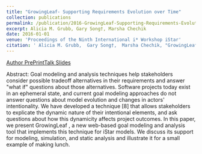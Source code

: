 ```yaml
---
title: "GrowingLeaf- Supporting Requirements Evolution over Time"
collection: publications
permalink: /publication/2016-GrowingLeaf-Supporting-Requirements-Evolution-over-Time
excerpt: Alicia M. Grubb, Gary Song†, Marsha Chechik
date: 2016-01-01
venue: 'Proceedings of the Ninth International i* Workshop iStar'
citation: ' Alicia M. Grubb,  Gary Song†,  Marsha Chechik, "GrowingLeaf- Supporting Requirements Evolution over Time." Proceedings of the Ninth International i* Workshop iStar, 2016.'
---
```

[Author PrePrint](http://www.cs.toronto.edu/~amgrubb/archive/iStar16.pdf)[Talk Slides](http://www.cs.toronto.edu/~amgrubb/archive/iStar16-Talk.pdf)

Abstract: Goal modeling and analysis techniques help stakeholders consider possible tradeoff alternatives in their requirements and answer "what if" questions about those alternatives. Software projects today exist in an ephemeral state, and current goal modeling approaches do not answer questions about model evolution and changes in actors' intentionality. We have developed a technique \[8\] that allows stakeholders to explicate the dynamic nature of their intentional elements, and ask questions about how this dynamicity affects project outcomes. In this paper, we present GrowingLeaf , a new web-based goal modeling and analysis tool that implements this technique for iStar models. We discuss its support for modeling, simulation, and static analysis and illustrate it for a small example of making lunch.
